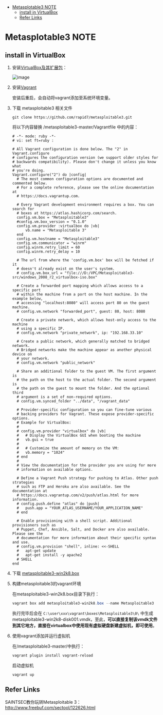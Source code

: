 - [Metasplotable3 NOTE](#metasplotable3-note)
  - [install in VirtualBox](#install-in-virtualbox)
  - [Refer Links](#refer-links)

# Metasplotable3 NOTE

## install in VirtualBox

1. 安装[VirtualBox及其扩展包](https://www.virtualbox.org/wiki/Downloads)：

    ![image](http://img.cdn.firejq.com/jpg/2017/10/31/49232922487e7380d278b0806141c253.jpg)

2. 安装[Vagrant](https://www.vagrantup.com/downloads.html)

    安装后重启，会自动将vagrant添加至系统环境变量。

3. 下载 metasploitable3 相关文件

    ```shell
    git clone https://github.com/rapid7/metasploitable3.git
    ```
    将以下内容替换 /metasploitable3-master/Vagrantfile 中的内容：
    ```
    # -*- mode: ruby -*-
    # vi: set ft=ruby :

    # All Vagrant configuration is done below. The "2" in Vagrant.configure
    # configures the configuration version (we support older styles for
    # backwards compatibility). Please don't change it unless you know what
    # you're doing.
    Vagrant.configure("2") do |config|
      # The most common configuration options are documented and commented below.
      # For a complete reference, please see the online documentation at
      # https://docs.vagrantup.com.

      # Every Vagrant development environment requires a box. You can search for
      # boxes at https://atlas.hashicorp.com/search.
      config.vm.box = "Metasploitable3"
      #config.vm.box_version = "0.1.0"
      config.vm.provider :virtualbox do |vb|
          vb.name = "Metasploitable 3"
      end
      config.vm.hostname = "Metasploitable3"
      config.vm.communicator = "winrm"
      config.winrm.retry_limit = 60
      config.winrm.retry_delay = 10

      # The url from where the 'config.vm.box' box will be fetched if it
      # doesn't already exist on the user's system.
      # config.vm.box_url = "file:///D:/VPC/Metasploitable3-src/windows_2008_r2_virtualbox-iso.box"

      # Create a forwarded port mapping which allows access to a specific port
      # within the machine from a port on the host machine. In the example below,
      # accessing "localhost:8080" will access port 80 on the guest machine.
      # config.vm.network "forwarded_port", guest: 80, host: 8080

      # Create a private network, which allows host-only access to the machine
      # using a specific IP.
      # config.vm.network "private_network", ip: "192.168.33.10"

      # Create a public network, which generally matched to bridged network.
      # Bridged networks make the machine appear as another physical device on
      # your network.
      # config.vm.network "public_network"

      # Share an additional folder to the guest VM. The first argument is
      # the path on the host to the actual folder. The second argument is
      # the path on the guest to mount the folder. And the optional third
      # argument is a set of non-required options.
      # config.vm.synced_folder "../data", "/vagrant_data"

      # Provider-specific configuration so you can fine-tune various
      # backing providers for Vagrant. These expose provider-specific options.
      # Example for VirtualBox:
      #
      # config.vm.provider "virtualbox" do |vb|
      #   # Display the VirtualBox GUI when booting the machine
      #   vb.gui = true
      #
      #   # Customize the amount of memory on the VM:
      #   vb.memory = "1024"
      # end
      #
      # View the documentation for the provider you are using for more
      # information on available options.

      # Define a Vagrant Push strategy for pushing to Atlas. Other push strategies
      # such as FTP and Heroku are also available. See the documentation at
      # https://docs.vagrantup.com/v2/push/atlas.html for more information.
      # config.push.define "atlas" do |push|
      #   push.app = "YOUR_ATLAS_USERNAME/YOUR_APPLICATION_NAME"
      # end

      # Enable provisioning with a shell script. Additional provisioners such as
      # Puppet, Chef, Ansible, Salt, and Docker are also available. Please see the
      # documentation for more information about their specific syntax and use.
      # config.vm.provision "shell", inline: <<-SHELL
      #   apt-get update
      #   apt-get install -y apache2
      # SHELL
    end

    ```

4. 下载 [metasploitable3-win2k8.box](https://app.vagrantup.com/jbarnett-r7/boxes/metasploitable3-win2k8)

5. 构建metasploitable3的vagrant环境

    在metasploitable3-win2k8.box目录下执行：
    ```powershell
    vagrant box add metasploitable3-win2k8.box --name Metasploitable3
    ```

    执行完毕后会在 `C:\user\xxx\vagrant\boxes\Metasploitable3\0\` 中生成 metasploitable3-win2k8-disk001.vmdk，至此，**可以直接复制该vmdk文件到其它地方，直接在virtualbox中使用现有虚拟硬盘新建虚拟机，即可使用**。

6. 使用vagrant添加并运行虚拟机

    在/metasploitable3-master/中执行：
    ```powershell
    vagrant plugin install vagrant-reload
    ```
    启动虚拟机
    ```
    vagrant up
    ```



## Refer Links

SAINTSEC教你玩转Metasploitable 3：http://www.freebuf.com/sectool/122626.html

